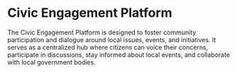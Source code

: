 # Civic Engagement Platform
The Civic Engagement Platform is designed to foster community participation and dialogue around local issues, events, and initiatives. It serves as a centralized hub where citizens can voice their concerns, participate in discussions, stay informed about local events, and collaborate with local government bodies.
